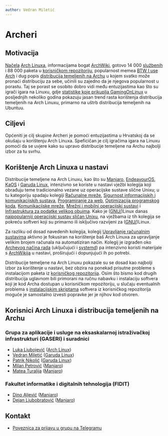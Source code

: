 ```yaml
---
author: Vedran Miletić
---
```


# Archeri

## Motivacija

[Načela](https://wiki.archlinux.org/title/Arch_Linux#Principles) [Arch Linuxa](https://archlinux.org/), informacijama bogat [ArchWiki](https://wiki.archlinux.org/), gotovo 14 000 [službenih](https://archlinux.org/packages/) i 88 000 paketa u [korisničkom repozitoriju](https://aur.archlinux.org/), popularnost memea [BTW I use Arch](https://knowyourmeme.com/memes/btw-i-use-arch) i dug popis [distribucija temeljenih na Archu](https://wiki.archlinux.org/title/Arch-based_distributions) u kojem svatko može pronaći distribuciju za sebe, učinili su zajedno da je njegova popularnost u porastu. Taj se porast se osobito dobro vidi među entuzijastima kao što su igrači igara na Linuxu, gdje [statistike koje prikuplja GamingOnLinux](https://www.gamingonlinux.com/users/statistics/) u posljednjih nekoliko godina pokazuju jasan trend rasta korištenja distribucija temeljenih na Arch Linuxu, primarno na uštrb distribucija temeljenih na Ubuntuu.

## Ciljevi

Općeniti je cilj skupine Archeri je pomoći entuzijastima u Hrvatskoj da se okušaju u korištenju Arch Linuxa. Speficičan je cilj igračima igara na Linuxu pomoći da se uvjere kako su upravo distribucije temeljene na Archu najbolji izbor za tu svrhu.

## Korištenje Arch Linuxa u nastavi

Distribucije temeljene na Arch Linuxu, kao što su [Manjaro](https://manjaro.org/), [EndeavourOS](https://endeavouros.com/), [KaOS](https://kaosx.us/) i [Garuda Linux](https://garudalinux.org/), intenzivno se koriste u nastavi vježbi kolegija koji obrađuju teme tradicionalno vezane uz operacijske sustave slične Unixu; u tu kategoriju spadaju kolegiji [Računalne mreže](../nastava/kolegiji/RM.md), [Sigurnost informacijskih i komunikacijskih sustava](../nastava/kolegiji/SIKS.md), [Programiranje za web](../nastava/kolegiji/PW.md), [Optimizacija programskog koda](../nastava/kolegiji/OPK.md), [Komunikacijske mreže](../nastava/kolegiji/KM.md), [Mrežni i mobilni operacijski sustavi](../nastava/kolegiji/MMOS.md) i [Infrastruktura za podatke velikog obujma](../nastava/kolegiji/IPVO.md). Kako je ([GNU/](https://wiki.installgentoo.com/wiki/Interjection))Linux danas [najpopularniji operacijski sustav sličan Unixu](https://www.theregister.com/2023/01/17/unix_is_dead/), na vježbama iz tih kolegija se pokreću softveri koji su primarno ili isključivo razvijeni za ([GNU/](https://www.lurkmore.com/view/GNU/Linux_interjection))Linux.

Za razliku od dosad navedenih kolegija, kolegij [Upravljanje računalnim sustavima](../nastava/kolegiji/URS.md) aktivno je fokusiran na korištenje baš Arch Linuxa za upravljanje velikim brojem računala na automatiziran način. Kolegij je izgrađen oko [Archevog načina rada](https://wiki.archlinux.org/title/Arch_terminology#The_Arch_Way) (uključujući i [systemd](https://systemd.io/)) pa intenzivno koristi materijale s [ArchWikija](https://wiki.archlinux.org/) u nastavi, proširujući i dopunjujući ih po potrebi.

Distribucije temeljene na Arch Linuxu pokazale su se dosad kao najbolji izbor za korištenje u nastavi, bez obzira na ponekad prisutne probleme s instalacijom paketa iz [korisničkog repozitorija](https://aur.archlinux.org/). Osim što bismo kod drugih distribucija uglavnom bili primorani na ručnu nabavku i instalaciju softvera koji je kod Archa dostupan u korisničkom repozitoriju, u slučaju eventualnih problema s [instalacijskim skriptama](https://wiki.archlinux.org/title/PKGBUILD) softvera iz korisničkog repozitorija moguće je samostalno izvesti popravke jer je njihov kod otvoren.

## Korisnici Arch Linuxa i distribucija temeljenih na Archu

### Grupa za aplikacije i usluge na eksaskalarnoj istraživačkoj infrastrukturi (GASERI) i suradnici

- [Luka Ljubojević](https://lukaljubojevic.github.io/web/) ([Arch Linux](https://archlinux.org/))
- [Vedran Miletić](https://vedran.miletic.net/) ([Garuda Linux](https://garudalinux.org/))
- [Patrik Nikolić](https://nikoli.ch/) ([Garuda Linux](https://garudalinux.org/))
- [Milan Petrović](https://milanxpetrovic.github.io/) ([Manjaro](https://manjaro.org/))
- [Matea Turalija](https://mateaturalija.github.io/) ([Manjaro](https://manjaro.org/))

### Fakultet informatike i digitalnih tehnologija (FIDIT)

- [Dino Aljević](https://portal.uniri.hr/Portfelj/7428) ([Manjaro](https://manjaro.org/))
- [Dejan Ljubobratović](https://www.rec.hr/) ([Manjaro](https://manjaro.org/))

## Kontakt

- [Poveznica za prijavu u grupu na Telegramu](https://t.me/+qHedXt0OXm4yMzc8)
